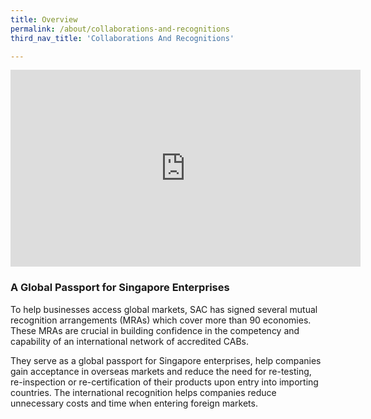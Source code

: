```yaml
---
title: Overview
permalink: /about/collaborations-and-recognitions
third_nav_title: 'Collaborations And Recognitions'

---
```



<!--html code for displaying an embedded youtube video; change the link in 'src' to use a different video-->
<div class="bp-youtube">
      <iframe width="560" height="315" src="https://www.youtube.com/embed/rN9M7aJ85LU" frameborder="0" allow="autoplay; encrypted-media" allowfullscreen></iframe>
</div>
<!-- end of html code-->

### A Global Passport for Singapore Enterprises

To help businesses access global markets, SAC has signed several mutual recognition arrangements (MRAs) which cover more than 90 economies. These MRAs are crucial in building confidence in the competency and capability of an international network of accredited CABs. 

They serve as a global passport for Singapore enterprises, help companies gain acceptance in overseas markets and reduce the need for re-testing, re-inspection or re-certification of their products upon entry into importing countries. The international recognition helps companies reduce unnecessary costs and time when entering foreign markets.
